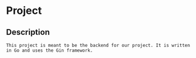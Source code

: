# Project

## Description

    This project is meant to be the backend for our project. It is written in Go and uses the Gin framework.
